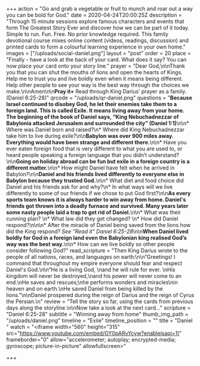 +++
action = "Go and grab a vegetable or fruit to munch and roar out a way you can be bold for God."
date = 2020-04-24T20:00:25Z
description = "Through 15 minute sessions explore famous characters and events that form The Greatest Story Ever and discover how we can be part of it today.  Simple to run. Fun. Free. No prior knowledge required.  This family devotional course mixes online content (videos, readings, discussion) and printed cards to form a colourful learning experience in your own home."
images = ["/uploads/social-daniel.png"]
layout = "post"
order = 20
place = "Finally - have a look at the back of your card. What does it say? You can now place your card onto your story line."
prayer = "Dear God,\n\nThank you that you can shut the mouths of lions and open the hearts of Kings. Help me to trust you and live boldly even when it means being different. Help other people to see your way is the best way through the choices we make.\n\nAmen\n\n**Pray it+**  Read through King Darius’ prayer as a family. (Daniel 6:25-28)"
qrcode = "/uploads/qr-daniel.png"
questions = "**Because Israel continued to disobey God, he let their enemies take them to a foreign land. This is called Exile. It means living away from your home. The beginning of the book of Daniel says, “King Nebuchadnezzar of Babylonia attacked Jerusalem and surrounded the city” (Daniel 1:1)**\n\n* Where was Daniel born and raised?\n* Where did King Nebuchadnezzar take him to live during exile?\n\n**Babylon was over 900 miles away. Everything would have been strange and different there.**\n\n* Have you ever eaten foreign food that is very different to what you are used to, or heard people speaking a foreign language that you didn’t understand?\n\n**Going on holiday abroad can be fun but exile in a foreign country is a different matter.**\n\n* How might Daniel have felt when he arrived in Babylon?\n\n**Daniel and his friends lived differently to everyone else in Babylon because they trusted God.**\n\n* What diet and food choice did Daniel and his friends ask for and why?\n* In what ways will we live differently to some of our friends if we chose to put God first?\n\n**As every sports team knows it is always harder to win away from home.  Daniel's friends got thrown into a deadly furnace and survived. Many years later some nasty people laid a trap to get rid of Daniel.**\n\n* What was their cunning plan? \n* What law did they get changed? \n* How did Daniel respond?\n\n\n* After the miracle of Daniel being saved from the lions how did the King respond? _See “Read it” Daniel 6:25-28_\n\n**When Daniel lived boldly for God in a foreign land even the Babylonian king realised God’s way was the best way.**\n\n* How can we live boldly so other people consider following God?"
read_scripture = "Then King Darius wrote to the people of all nations, races, and languages on earth:\n\n“Greetings! I command that throughout my empire everyone should fear and respect Daniel's God.\n\n“He is a living God,   \nand he will rule for ever.   \nHis kingdom will never be destroyed,\nand his power will never come to an end.\nHe saves and rescues;\nhe performs wonders and miracles\nin heaven and on earth.\nHe saved Daniel from being killed by the lions.”\n\nDaniel prospered during the reign of Darius and the reign of Cyrus the Persian.\n"
review = "Tell the story so far, using the cards from previous days along the storyline.\n\nNow take a look at the next card…"
scripture = "Daniel 6:25-28"
subtitle = "Winning away from home"
thumb_img_path = "/uploads/daniel.png"
timeline = "Exile"
timeline_position = ""
title = "Daniel "
watch = "<iframe width=\"560\" height=\"315\" src=\"https://www.youtube.com/embed/GY0pARvYcyw?enablejsapi=1\" frameborder=\"0\" allow=\"accelerometer; autoplay; encrypted-media; gyroscope; picture-in-picture\" allowfullscreen></iframe>"

+++
